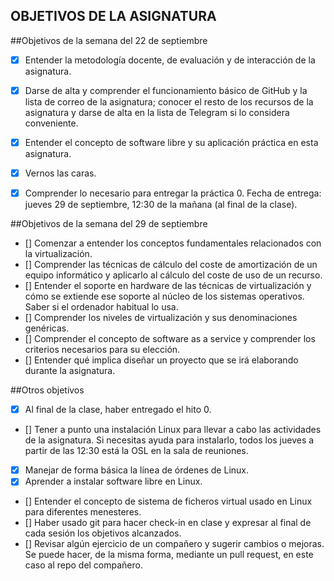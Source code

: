 ## OBJETIVOS DE LA ASIGNATURA

##Objetivos de la semana del 22 de septiembre


- [x]   Entender la metodología docente, de evaluación y de interacción de la asignatura.
- [x]   Darse de alta y comprender el funcionamiento básico de GitHub y la lista de correo de la asignatura; conocer el resto de los recursos de la asignatura y darse de alta en la lista de Telegram si lo considera conveniente.
- [x]   Entender el concepto de software libre y su aplicación práctica en esta asignatura.
- [x]   Vernos las caras.
- [x]   Comprender lo necesario para entregar la práctica 0. Fecha de entrega: jueves 29 de septiembre, 12:30 de la mañana (al final de la clase).


##Objetivos de la semana del 29 de septiembre

- [] Comenzar a entender los conceptos fundamentales relacionados con la virtualización.
- [] Comprender las técnicas de cálculo del coste de amortización de un equipo informático y aplicarlo al cálculo del coste de uso de un recurso.
- [] Entender el soporte en hardware de las técnicas de virtualización y cómo se extiende ese soporte al núcleo de los sistemas operativos. Saber si el ordenador habitual lo usa.
- [] Comprender los niveles de virtualización y sus denominaciones genéricas.
- [] Comprender el concepto de software as a service y comprender los criterios necesarios para su elección.
- [] Entender qué implica diseñar un proyecto que se irá elaborando durante la asignatura.

##Otros objetivos

- [x] Al final de la clase, haber entregado el hito 0.
- [] Tener a punto una instalación Linux para llevar a cabo las actividades de la asignatura. Si necesitas ayuda para instalarlo, todos los jueves a partir de las 12:30 está la OSL en la sala de reuniones.
- [x] Manejar de forma básica la línea de órdenes de Linux.
- [x] Aprender a instalar software libre en Linux.
- [] Entender el concepto de sistema de ficheros virtual usado en Linux para diferentes menesteres.
- [] Haber usado git para hacer check-in en clase y expresar al final de cada sesión los objetivos alcanzados.
- [] Revisar algún ejercicio de un compañero y sugerir cambios o mejoras. Se puede hacer, de la misma forma, mediante un pull request, en este caso al repo del compañero.